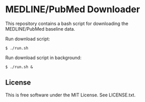 MEDLINE/PubMed Downloader
=========================

This repository contains a bash script for downloading the MEDLINE/PubMed
baseline data.

Run download script:

    $ ./run.sh

Run download script in background:

    $ ./run.sh &


License
-------

This is free software under the MIT License. See LICENSE.txt.
